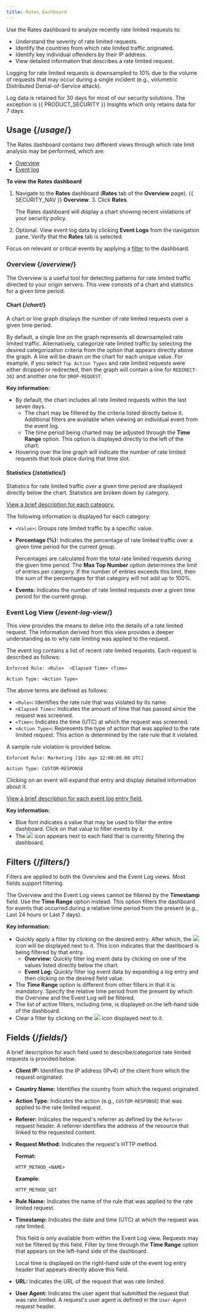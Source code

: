 ```yaml
---
title: Rates Dashboard
---
```


Use the Rates dashboard to analyze recently rate limited requests to:
-   Understand the severity of rate limited requests.
-   Identify the countries from which rate limited traffic originated.
-   Identify key individual offenders by their IP address.
-   View detailed information that describes a rate limited request.

<Callout type="info">

Logging for rate limited requests is downsampled to 10% due to the
volume of requests that may occur during a single incident (e.g.,
volumetric Distributed Denial-of-Service attack).

</Callout>

<Callout type="info">

Log data is retained for 30 days for most of our security solutions. The exception
is {{ PRODUCT_SECURITY }} Insights which only retains data for 7 days.

</Callout>

## Usage {/*usage*/}

The Rates dashboard contains two different views through which rate
limit analysis may be performed, which are:
-   [Overview](#overview)
-   [Event log](#event-log-view)

**To view the Rates dashboard**

1.  Navigate to the **Rates** dashboard (**Rates** tab of the **Overview**
    page).
    {{ SECURITY_NAV }} **Overview**.
    3.  Click **Rates**.

    The Rates dashboard will display a chart showing recent violations
    of your security policy.
2.  Optional. View event log data by clicking **Event Logs** from
    the navigation pane. Verify that the **Rates** tab is
    selected.

<Callout type="tip">

  Focus on relevant or critical events by applying a [filter](#filters) to the dashboard. 

</Callout>

### Overview {/*overview*/}

The Overview is a useful tool for detecting patterns for rate limited
traffic directed to your origin servers. This view consists of a chart
and statistics for a given time period.

#### Chart {/*chart*/}

A chart or line graph displays the number of rate limited requests over
a given time period.

By default, a single line on the graph represents all downsampled rate
limited traffic. Alternatively, categorize rate limited traffic by
selecting the desired categorization criteria from the option that
appears directly above the graph. A line will be drawn on the chart for
each unique value. For example, if you select `Top Action
Types` and rate limited requests were either dropped or
redirected, then the graph will contain a line for
`REDIRECT-302` and another one for `DROP-REQUEST`.

**Key information:**
-   By default, the chart includes all rate limited requests within the
    last seven days.
    -   The chart may be filtered by the criteria listed directly below
        it. Additional filters are available when viewing an individual
        event from the event log.
    -   The time period being charted may be adjusted through the **Time
        Range** option. This option is displayed directly to the
        left of the chart.
-   Hovering over the line graph will indicate the number of rate
    limited requests that took place during that time slot.

#### Statistics {/*statistics*/}

Statistics for rate limited traffic over a given time period are
displayed directly below the chart. Statistics are broken down by
category.

[View a brief description for each category.](#fields)

The following information is displayed for each category:
-   `<Value>`**:** Groups rate limited traffic by a
    specific value.
-   **Percentage (%):** Indicates the percentage of rate limited
    traffic over a given time period for the current group.

    <Callout type="important">

      Percentages are calculated from the total rate limited requests
      during the given time period. The **Max Top Number** option
      determines the limit of entries per category. If the number of
      entries exceeds this limit, then the sum of the percentages for that
      category will not add up to 100%.

    </Callout>

-   **Events:** Indicates the number of rate limited requests over
    a given time period for the current group.

### Event Log View {/*event-log-view*/}

This view provides the means to delve into the details of a rate limited
request. The information derived from this view provides a deeper
understanding as to why rate limiting was applied to the request.

The event log contains a list of recent rate limited requests. Each
request is described as follows:

`Enforced Rule: <Rule>  <Elapsed Time> <Time>`

`Action Type: <Action Type>`

The above terms are defined as follows:
-   `<Rule>`**:** Identifies the rate rule that was violated by its
name.
-   `<Elapsed Time>`**:** Indicates the amount of time that has passed since
the request was screened. 
-   `<Time>`**:** Indicates the time (UTC) at which the
request was screened.
-   `<Action Type>`**:** Represents the type of action that was applied
to the rate limited request. This action is determined by the rate rule
that it violated.

A sample rule violation is provided below.

`Enforced Rule: Marketing [10s ago 12:00:00.00 UTC]`

`Action Type: CUSTOM-RESPONSE`

Clicking on an event will expand that entry and display detailed
information about it.

[View a brief description for each event log entry field.](#fields)

**Key information:**
-   Blue font indicates a value that may be used to filter the entire
    dashboard. Click on that value to filter events by it.
-   The ![](/images/icons/filter.png) icon appears next
    to each field that is currently filtering the dashboard.

## Filters {/*filters*/}

Filters are applied to both the Overview and the Event Log views. Most
fields support filtering.

<Callout type="info">

The Overview and the Event Log views cannot be filtered by the
**Timestamp** field. Use the **Time Range** option instead.
This option filters the dashboard for events that occurred during a
relative time period from the present (e.g., Last 24 hours or Last 7
days).

</Callout>

**Key information:**
-   Quickly apply a filter by clicking on the desired entry. After which, the ![](/images/icons/filter.png) icon will be displayed next to it. This icon indicates that the dashboard is being filtered by that entry.
    -   **Overview:** Quickly filter log event data by clicking on one of the values listed directly below the chart.
    -   **Event Log:** Quickly filter log event data by expanding a log entry and then clicking on the desired field value.
-   The **Time Range** option is different from other filters in that it is mandatory. Specify the relative time period from the present by which the Overview and the Event Log will be filtered.
-   The list of active filters, including time, is displayed on the left-hand side of the dashboard.
-   Clear a filter by clicking on the ![](/images/icons/filter.png) icon displayed next to it.

## Fields {/*fields*/}

A brief description for each field used to describe/categorize rate
limited requests is provided below.
-   **Client IP:** Identifies the IP address (IPv4) of the client from which the request originated.
-   **Country Name:** Identifies the country from which the request originated.
-   **Action Type:** Indicates the action (e.g., `CUSTOM-RESPONSE`) that was applied to the rate limited request.
-   **Referer:** Indicates the request's referrer as defined by the `Referer` request header. A referrer identifies the address of the resource that linked to the requested content.   
-   **Request Method:** Indicates the request's HTTP method.

    **Format:**

    `HTTP_METHOD_<NAME>`

    **Example:**

    `HTTP_METHOD_GET`

-   **Rule Name:** Indicates the name of the rule that was applied to the rate limited request.   
-   **Timestamp:** Indicates the date and time (UTC) at which the request was rate limited.

    <Callout type="info">

      This field is only available from within the Event Log view. Requests may not be filtered by this field. Filter by time through the **Time Range** option that appears on the left-hand side of the dashboard.

    </Callout>

    <Callout type="info">

      Local time is displayed on the right-hand side of the event log entry header that appears directly above this field.

    </Callout>
-   **URL:** Indicates the URL of the request that was rate limited.   
-   **User Agent:** Indicates the user agent that submitted the request that was rate limited. A request's user agent is defined in the `User-Agent` request header.             
